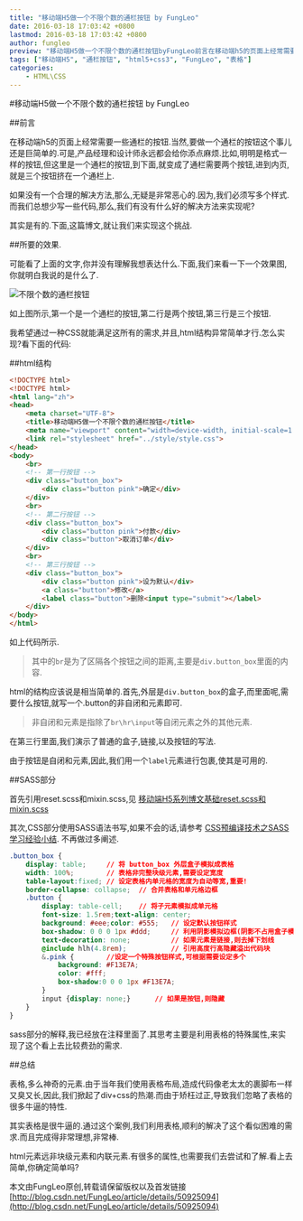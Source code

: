 ```yaml
---
title: "移动端H5做一个不限个数的通栏按钮 by FungLeo"
date: 2016-03-18 17:03:42 +0800
lastmod: 2016-03-18 17:03:42 +0800
author: fungleo
preview: "移动端H5做一个不限个数的通栏按钮byFungLeo前言在移动端h5的页面上经常需要一些通栏的按钮.当然,要做一个通栏的按钮这个事儿还是巨简单的.可是,产品经理和设计师永远都会给你添点麻烦.比如,明明是格式一样的按钮,但这里是一个通栏的按钮,到下面,就变成了通栏需要两个按钮,进到内页,就是三个按钮挤在一个通栏上.如果没有一个合理的解决方法,那么,无疑是非常恶心的.因为,我们必须写多个样式.而我们"
tags: ["移动端H5", "通栏按钮", "html5+css3", "FungLeo", "表格"]
categories:
    - HTML\CSS
---
```


#移动端H5做一个不限个数的通栏按钮 by FungLeo

##前言

在移动端h5的页面上经常需要一些通栏的按钮.当然,要做一个通栏的按钮这个事儿还是巨简单的.可是,产品经理和设计师永远都会给你添点麻烦.比如,明明是格式一样的按钮,但这里是一个通栏的按钮,到下面,就变成了通栏需要两个按钮,进到内页,就是三个按钮挤在一个通栏上.

如果没有一个合理的解决方法,那么,无疑是非常恶心的.因为,我们必须写多个样式.而我们总想少写一些代码,那么,我们有没有什么好的解决方法来实现呢?

其实是有的.下面,这篇博文,就让我们来实现这个挑战.

##所要的效果.

可能看了上面的文字,你并没有理解我想表达什么.下面,我们来看一下一个效果图,你就明白我说的是什么了.

![不限个数的通栏按钮](http://ww2.sinaimg.cn/large/459e195ajw1f213wxdv3tj209l08m751.jpg)

如上图所示,第一个是一个通栏的按钮,第二行是两个按钮,第三行是三个按钮.

我希望通过一种CSS就能满足这所有的需求,并且,html结构异常简单才行.怎么实现?看下面的代码:

##html结构

```html
<!DOCTYPE html>
<!DOCTYPE html>
<html lang="zh">
<head>
	<meta charset="UTF-8">
	<title>移动端H5做一个不限个数的通栏按钮</title>
	<meta name="viewport" content="width=device-width, initial-scale=1.0, maximum-scale=1.0, user-scalable=0" />
	<link rel="stylesheet" href="../style/style.css">
</head>
<body>
	<br>
	<!-- 第一行按钮 -->
	<div class="button_box">
		<div class="button pink">确定</div>
	</div>
	<br>
	<!-- 第二行按钮 -->
	<div class="button_box">
		<div class="button pink">付款</div>
		<div class="button">取消订单</div>
	</div>
	<br>
	<!-- 第三行按钮 -->
	<div class="button_box">
		<div class="button pink">设为默认</div>
		<a class="button">修改</a>
		<label class="button">删除<input type="submit"></label>
	</div>
</body>
</html>
```

如上代码所示.
>其中的`br`是为了区隔各个按钮之间的距离,主要是`div.button_box`里面的内容.

html的结构应该说是相当简单的.首先,外层是`div.button_box`的盒子,而里面呢,需要什么按钮,就写一个.button的非自闭和元素即可.

>非自闭和元素是指除了`br\hr\input`等自闭元素之外的其他元素.

在第三行里面,我们演示了普通的盒子,链接,以及按钮的写法.

由于按钮是自闭和元素,因此,我们用一个`label`元素进行包裹,使其是可用的.

##SASS部分

首先引用reset.scss和mixin.scss,见 [移动端H5系列博文基础reset.scss和mixin.scss](http://blog.csdn.net/fungleo/article/details/50877720)

其次,CSS部分使用SASS语法书写,如果不会的话,请参考 [CSS预编译技术之SASS学习经验小结](http://blog.csdn.net/fungleo/article/details/50851192). 不再做过多阐述.

```css
.button_box {
	display: table;		// 将 button_box 外层盒子模拟成表格
	width: 100%;		// 表格非完整块级元素,需要设定宽度
	table-layout:fixed;	// 设定表格内单元格的宽度为自动等宽,重要!
	border-collapse: collapse;	// 合并表格和单元格边框
	.button {
		display: table-cell;	// 将子元素模拟成单元格
		font-size: 1.5rem;text-align: center;
		background: #eee;color: #555;	// 设定默认按钮样式
		box-shadow: 0 0 0 1px #ddd;		// 利用阴影模拟边框(阴影不占用盒子模型)
		text-decoration: none;			// 如果元素是链接,则去掉下划线
		@include hlh(4.8rem);			// 引用高度行高隐藏溢出代码块
		&.pink {		//设定一个特殊按钮样式,可根据需要设定多个
			background: #F13E7A;
			color: #fff;
			box-shadow:0 0 0 1px #F13E7A;
		}
		input {display: none;}		// 如果是按钮,则隐藏
	}
}
```

sass部分的解释,我已经放在注释里面了.其思考主要是利用表格的特殊属性,来实现了这个看上去比较费劲的需求.

##总结

表格,多么神奇的元素.由于当年我们使用表格布局,造成代码像老太太的裹脚布一样又臭又长,因此,我们掀起了div+css的热潮.而由于矫枉过正,导致我们忽略了表格的很多牛逼的特性.

其实表格是很牛逼的.通过这个案例,我们利用表格,顺利的解决了这个看似困难的需求.而且完成得非常理想,非常棒.

html元素远非块级元素和内联元素.有很多的属性,也需要我们去尝试和了解.看上去简单,你确定简单吗?

本文由FungLeo原创,转载请保留版权以及首发链接[http://blog.csdn.net/FungLeo/article/details/50925094](http://blog.csdn.net/FungLeo/article/details/50925094)
